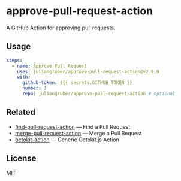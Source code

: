 # approve-pull-request-action

A GitHub Action for approving pull requests.

## Usage

```yaml
steps:
  - name: Approve Pull Request
    uses: juliangruber/approve-pull-request-action@v2.0.0
    with:
      github-token: ${{ secrets.GITHUB_TOKEN }}
      number: 1
      repo: juliangruber/approve-pull-request-action # optional
```

## Related

- [find-pull-request-action](https://github.com/juliangruber/find-pull-request-action) &mdash; Find a Pull Request
- [merge-pull-request-action](https://github.com/juliangruber/merge-pull-request-action) &mdash; Merge a Pull Request
- [octokit-action](https://github.com/juliangruber/octokit-action) &mdash; Generic Octokit.js Action

## License

MIT
